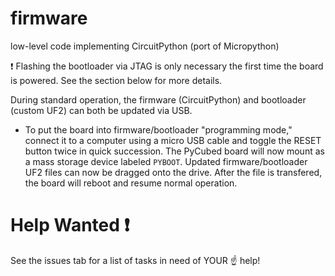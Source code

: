 # firmware
low-level code implementing CircuitPython (port of Micropython) 

❗ Flashing the bootloader via JTAG is only necessary the first time the board is powered. See the section below for more details. 

During standard operation, the firmware (CircuitPython) and bootloader (custom UF2) can both be updated via USB. 
- To put the board into firmware/bootloader "programming mode," connect it to a computer using a micro USB cable and toggle the RESET button twice in quick succession. The PyCubed board will now mount as a mass storage device labeled `PYBOOT`. Updated firmware/bootloader UF2 files can now be dragged onto the drive. After the file is transfered, the board will reboot and resume normal operation.

# Help Wanted ❗
See the issues tab for a list of tasks in need of YOUR ☝ help!
